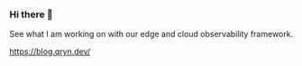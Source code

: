 ### Hi there 👋

See what I am working on with our edge and cloud observability framework.

https://blog.qryn.dev/
